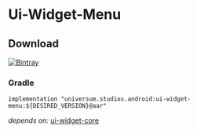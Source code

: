 Ui-Widget-Menu
===============

## Download ##
[![Bintray](https://api.bintray.com/packages/universum-studios/android/universum.studios.android%3Aui/images/download.svg)](https://bintray.com/universum-studios/android/universum.studios.android%3Aui/_latestVersion)

### Gradle ###

    implementation "universum.studios.android:ui-widget-menu:${DESIRED_VERSION}@aar"

_depends on:_
[ui-widget-core](https://github.com/universum-studios/android_ui/tree/master/library-widget-core)